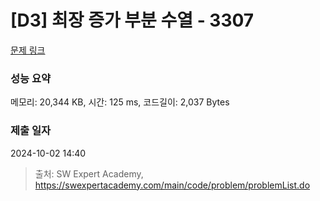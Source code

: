 # [D3] 최장 증가 부분 수열 - 3307 

[문제 링크](https://swexpertacademy.com/main/code/problem/problemDetail.do?contestProbId=AWBOKg-a6l0DFAWr) 

### 성능 요약

메모리: 20,344 KB, 시간: 125 ms, 코드길이: 2,037 Bytes

### 제출 일자

2024-10-02 14:40



> 출처: SW Expert Academy, https://swexpertacademy.com/main/code/problem/problemList.do